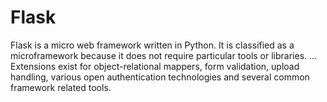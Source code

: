 # Flask
Flask is a micro web framework written in Python. It is classified as a microframework because it does not require particular tools or libraries. ... Extensions exist for object-relational mappers, form validation, upload handling, various open authentication technologies and several common framework related tools.
